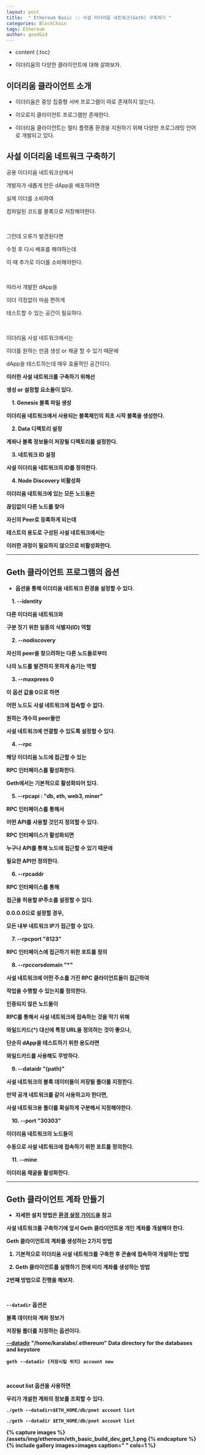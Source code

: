 ```yaml
---
layout: post
title:  " Ethereum Basic :: 사설 이더리움 네트워크(Geth) 구축하기 "
categories: BlockChain
tags: Ethereum
author: goodGid
---
```

* content
{:toc}


* 이더리움의 다양한 클라이언트에 대해 살펴보자.

## 이더리움 클라이언트 소개

* 이더리움은 중앙 집중형 서버 프로그램이 따로 존재하지 않는다.

* 이오로지 클라이언트 프로그램만 존재한다.

* 이더리움 클라이언트는 멀티 플랫폼 환경을 지원하기 위해 다양한 프로그래밍 언어로 개발되고 있다.


## 사설 이더리움 네트워크 구축하기

공용 이더리움 네트워크상에서 

개발자가 새롭게 만든 dApp을 배포하려면

실제 이더를 소비하여 

컴파일된 코드를 블록으로 저장해야한다.

<br>

그런데 오류가 발견된다면 

수정 후 다시 배포를 해야하는데 

이 때 추가로 이더를 소비해야한다.

<br>

따라서 개발한 dApp을 

이더 걱정없이 마음 편하게

테스트할 수 있는 공간이 필요하다.

<br>

이더리움 사설 네트워크에서는 

이더를 원하는 만큼 생성 or 채굴 할 수 있기 때문에

dApp을 테스트하는데 매우 효율적인 공간이다.

<b>

이러한 사설 네트워크를 구축하기 위해선

생성 or 설정할 요소들이 있다.

　1. Genesis 블록 파일 생성 

이더리움 네트워크에서 사용되는 블록체인의 최초 시작 블록을 생성한다.

　2. Data 디렉토리 설정

계좌나 블록 정보들이 저장될 디렉토리를 설정한다.

　3. 네트워크 ID 설정

사설 이더리움 네트워크의 ID를 정의한다.

　4. Node Discovery 비활성화

이더리움 네트워크에 있는 모든 노드들은

끊임없이 다른 노드를 찾아 

자신의 Peer로 등록하게 되는데

테스트의 용도로 구성된 사설 네트워크에서는

이러한 과정이 필요하지 않으므로 비활성화한다.


---

## Geth 클라이언트 프로그램의 옵션

* 옵션을 통해 이더리움 네트워크 환경을 설정할 수 있다.

　1. \--identity

다른 이더리움 네트워크와 

구분 짓기 위한 일종의 식별자(ID) 역할


　2. \--nodiscovery

자신의 peer을 찾으려하는 다른 노드들로부터

나의 노드를 발견하지 못하게 숨기는 역할

　3. \--maxprees 0

이 옵션 값을 0으로 하면 

어떤 노드도 사설 네트워크에 접속할 수 없다.

원하는 개수의 peer들만 

사설 네트워크에 연결할 수 있도록 설정할 수 있다.

　4. \--rpc

해당 이더리움 노드에 접근할 수 있는 

RPC 인터페이스를 활성화한다.

Geth에서는 기본적으로 활성화되어 있다.

　5. \--rpcapi : "db, eth, web3, miner"

RPC 인터페이스를 통해서 

어떤 API를 사용할 것인지 정의할 수 있다.

RPC 인터페이스가 활성화되면

누구나 API를 통해 노드에 접근할 수 있기 때문에

필요한 API만 정의한다.

　6. \--rpcaddr

RPC 인터페이스를 통해 

접근을 허용할 IP주소를 설정할 수 있다.

0.0.0.0으로 설정할 경우,

모든 내부 네트워크 IP가 접근할 수 있다.

　7. \--rpcport "8123"

RPC 인터페이스에 접근하기 위한 포트를 정의

　8. \--rpccorsdomain "*"

사설 네트워크에 어떤 주소를 가진 RPC 클라이언트들이 접근하여

작업을 수행할 수 있는지를 정의한다.

인증되지 않은 노드들이

RPC를 통해서 사설 네트워크에 접속하는 것을 막기 위해

와일드카드(*) 대신에 특정 URL을 정의하는 것이 좋으나,

단순히 dApp을 테스트하기 위한 용도라면 

와일드카드를 사용해도 무방하다.

　9. \--dataidr "(path)"

사설 네트워크의 블록 데이터들이 저장될 폴더를 지정한다.

만약 공개 네트워크를 같이 사용하고자 한다면,

사설 네트워크용 폴더를 확실하게 구분해서 지정해야한다.

　10. \--port "30303"

이더리움 네트워크의 노드들이

수동으로 사설 네트워크에 접속하기 위한 포트를 정의한다.

　11. \--mine

이더리움 채굴을 활성화한다.

---

## Geth 클라이언트 계좌 만들기

* 자세한 설치 방법은 [환경 설정 가이드](https://gist.github.com/goodGid/0067ca063bcdf9a5c5fdfac5b84cbf1f)을 참고


사설 네트워크를 구축하기에 앞서 Geth 클라이언트용 개인 계좌를 개설해야 한다.

Geth 클라이언트의 계좌를 생성하는 2가지 방법

1. 기본적으로 이더리움 사설 네트워크를 구축한 후 콘솔에 접속하여 개설하는 방법

2. Geth 클라이언트를 실행하기 전에 미리 계좌를 생성하는 방법

2번째 방법으로 진행을 해보자.

<br>

`--datadir` 옵션은 

블록 데이터와 계좌 정보가 

저장될 폴더를 지정하는 옵션이다.

[--datadir](https://github.com/ethereum/go-ethereum/wiki/Command-Line-Options) "/home/karalabe/.ethereum"  Data directory for the databases and keystore


```
geth --datadir {저장시킬 위치} account new
```


<br>

accout list 옵션을 사용하면

우리가 개설한 계좌의 정보를 조회할 수 있다.

```
./geth --datadir=$ETH_HOME/db/pnet account list

./geth --datadir $ETH_HOME/db/pnet account list
```


{% capture images %}
/assets/img/ethereum/eth_basic_build_dev_get_1.png
{% endcapture %}
{% include gallery images=images caption=" " cols=1 %} 


